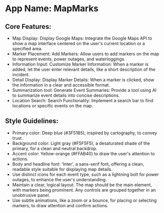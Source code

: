 # **App Name**: MapMarks

## Core Features:

- Map Display: Display Google Maps: Integrate the Google Maps API to show a map interface centered on the user's current location or a specified area.
- Marker Placement: Add Markers: Allow users to add markers on the map to represent events, power outages, and waterloggings.
- Information Input: Customize Marker Information: When a marker is added, let the user enter relevant details, like a short description of the incident.
- Detail Display: Display Marker Details: When a marker is clicked, show the information in a clear and accessible format.
- Summarization tool: Generate Event Summaries: Provide a tool using AI to summarize event details into concise descriptions.
- Location Search: Search Functionality: Implement a search bar to find locations or specific events on the map.

## Style Guidelines:

- Primary color: Deep blue (#3F51B5), inspired by cartography, to convey trust.
- Background color: Light gray (#F5F5F5), a desaturated shade of the primary, for a clean and neutral backdrop.
- Accent color: Yellow-orange (#FFAB40) to draw the user's attention to actions.
- Body and headline font: 'Inter', a sans-serif font, offering a clean, readable style suitable for displaying map details.
- Use distinct icons for each event type, such as a lightning bolt for power outages, to enhance the user's understanding.
- Maintain a clear, logical layout. The map should be the main element, with markers being prominent. Any controls are grouped together in an unobtrusive panel.
- Use subtle animations, like a zoom or a bounce, for placing or selecting markers, to draw attention and confirm actions.